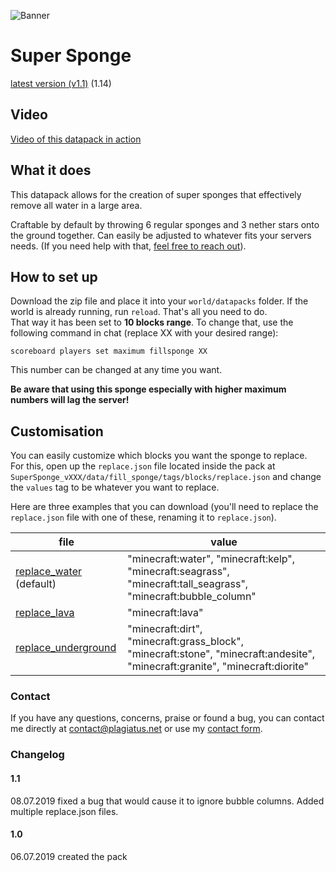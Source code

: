 ![Banner](https://raw.githubusercontent.com/Plagiatus/datapacks/master/super_sponge/banner.png "Multiplayer Sleeping System")

# Super Sponge

[latest version (v1.1)](https://github.com/Plagiatus/datapacks/raw/master/super_sponge/SuperSponge_v1.1.zip) (1.14)

## Video

[Video of this datapack in action](https://streamable.com/u9ux4)

## What it does

This datapack allows for the creation of super sponges that effectively remove all water in a large area.

Craftable by default by throwing 6 regular sponges and 3 nether stars onto the ground together. Can easily be adjusted to whatever fits your servers needs. (If you need help with that, [feel free to reach out](http://plagiatus.net/#contact)).

## How to set up

Download the zip file and place it into your `world/datapacks` folder. If the world is already running, run `reload`. That's all you need to do.  
That way it has been set to **10 blocks range**. To change that, use the following command in chat (replace XX with your desired range):

    scoreboard players set maximum fillsponge XX

This number can be changed at any time you want.

**Be aware that using this sponge especially with higher maximum numbers will lag the server!**

## Customisation

You can easily customize which blocks you want the sponge to replace.  
For this, open up the `replace.json` file located inside the pack at `SuperSponge_vXXX/data/fill_sponge/tags/blocks/replace.json` and change the `values` tag to be whatever you want to replace.

Here are three examples that you can download (you'll need to replace the `replace.json` file with one of these, renaming it to `replace.json`).

| file                    | value                                                                                                                        |
|-------------------------|------------------------------------------------------------------------------------------------------------------------------|
| [replace_water](https://github.com/Plagiatus/datapacks/raw/master/super_sponge/replace_water.json) (default)  | "minecraft:water", "minecraft:kelp", "minecraft:seagrass", "minecraft:tall_seagrass", "minecraft:bubble_column"              |
| [replace_lava](https://github.com/Plagiatus/datapacks/raw/master/super_sponge/replace_lava.json)              | "minecraft:lava"                                                                                                             |
| [replace_underground](https://github.com/Plagiatus/datapacks/raw/master/super_sponge/replace_underground.json)| "minecraft:dirt", "minecraft:grass_block", "minecraft:stone", "minecraft:andesite", "minecraft:granite", "minecraft:diorite" |

### Contact

If you have any questions, concerns, praise or found a bug, you can contact me directly at [contact@plagiatus.net](mailto:contact@plagiatus.net) or use my [contact form](http://plagiatus.net/#contact).


### Changelog

#### 1.1
08.07.2019 fixed a bug that would cause it to ignore bubble columns. Added multiple replace.json files.

#### 1.0

06.07.2019 created the pack
 